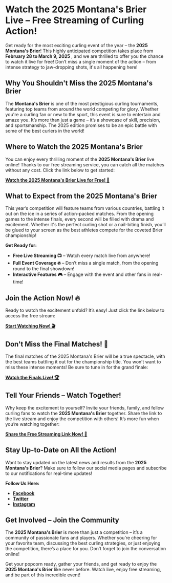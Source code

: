 # Watch the 2025 Montana's Brier Live – Free Streaming of Curling Action!

Get ready for the most exciting curling event of the year – the **2025 Montana's Brier**! This highly anticipated competition takes place from **February 28 to March 9, 2025** , and we are thrilled to offer you the chance to watch it live for free! Don’t miss a single moment of the action – from intense strategy to jaw-dropping shots, it's all happening here!

## Why You Shouldn't Miss the 2025 Montana's Brier

The **Montana's Brier** is one of the most prestigious curling tournaments, featuring top teams from around the world competing for glory. Whether you're a curling fan or new to the sport, this event is sure to entertain and amaze you. It’s more than just a game – it’s a showcase of skill, precision, and sportsmanship. The 2025 edition promises to be an epic battle with some of the best curlers in the world!

## Where to Watch the 2025 Montana's Brier

You can enjoy every thrilling moment of the **2025 Montana's Brier** live online! Thanks to our free streaming service, you can catch all the matches without any cost. Click the link below to get started:

[**Watch the 2025 Montana's Brier Live for Free! 🎥**](https://tinyurl.com/livestreamfreeo?st=2025montanasbrier&si=gh)

## What to Expect from the 2025 Montana's Brier

This year’s competition will feature teams from various countries, battling it out on the ice in a series of action-packed matches. From the opening games to the intense finals, every second will be filled with drama and excitement. Whether it's the perfect curling shot or a nail-biting finish, you’ll be glued to your screen as the best athletes compete for the coveted Brier championship!

**Get Ready for:**

- **Free Live Streaming 📺** – Watch every match live from anywhere!
- **Full Event Coverage 🔥** – Don’t miss a single match, from the opening round to the final showdown!
- **Interactive Features 🎮** – Engage with the event and other fans in real-time!

## Join the Action Now! 🔥

Ready to watch the excitement unfold? It’s easy! Just click the link below to access the free stream:

[**Start Watching Now! 🎬**](https://tinyurl.com/livestreamfreeo?st=2025montanasbrier&si=gh)

## Don't Miss the Final Matches! 🏅

The final matches of the 2025 Montana's Brier will be a true spectacle, with the best teams battling it out for the championship title. You won’t want to miss these intense moments! Be sure to tune in for the grand finale:

[**Watch the Finals Live! 🏆**](https://tinyurl.com/livestreamfreeo?st=2025montanasbrier&si=gh)

## Tell Your Friends – Watch Together!

Why keep the excitement to yourself? Invite your friends, family, and fellow curling fans to watch the **2025 Montana's Brier** together. Share the link to the live stream and enjoy the competition with others! It’s more fun when you’re watching together:

[**Share the Free Streaming Link Now! 📲**](https://tinyurl.com/livestreamfreeo?st=2025montanasbrier&si=gh)

## Stay Up-to-Date on All the Action!

Want to stay updated on the latest news and results from the **2025 Montana's Brier**? Make sure to follow our social media pages and subscribe to our notifications for real-time updates!

**Follow Us Here:**

- [**Facebook**](https://tinyurl.com/livestreamfreeo?st=2025montanasbrier&si=gh)
- [**Twitter**](https://tinyurl.com/livestreamfreeo?st=2025montanasbrier&si=gh)
- [**Instagram**](https://tinyurl.com/livestreamfreeo?st=2025montanasbrier&si=gh)

## Get Involved – Join the Community

The **2025 Montana's Brier** is more than just a competition – it’s a community of passionate fans and players. Whether you’re cheering for your favorite team, discussing the best curling strategies, or just enjoying the competition, there’s a place for you. Don’t forget to join the conversation online!

Get your popcorn ready, gather your friends, and get ready to enjoy the **2025 Montana's Brier** like never before. Watch live, enjoy free streaming, and be part of this incredible event!

